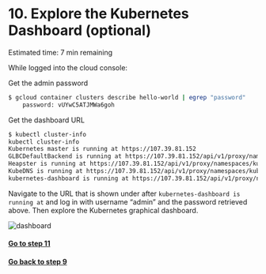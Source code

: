 # 10. Explore the Kubernetes Dashboard (optional)

Estimated time: 7 min remaining

While logged into the cloud console:

Get the admin password
```sh
$ gcloud container clusters describe hello-world | egrep "password"
    password: vUYwC5ATJMWa6goh
```

Get the dashboard URL
```sh
$ kubectl cluster-info
kubectl cluster-info
Kubernetes master is running at https://107.39.81.152
GLBCDefaultBackend is running at https://107.39.81.152/api/v1/proxy/namespaces/kube-system/services/default-http-backend
Heapster is running at https://107.39.81.152/api/v1/proxy/namespaces/kube-system/services/heapster
KubeDNS is running at https://107.39.81.152/api/v1/proxy/namespaces/kube-system/services/kube-dns
kubernetes-dashboard is running at https://107.39.81.152/api/v1/proxy/namespaces/kube-system/services/kubernetes-dashboard
```
Navigate to the URL that is shown under after `kubernetes-dashboard is running at` and log in with 
username “admin” and the password retrieved above. Then explore the Kubernetes graphical dashboard.

![dashboard](https://cloud.githubusercontent.com/assets/3506071/14579197/55ea61c8-036e-11e6-92ac-f00dc3463536.png)

#### [Go to step 11](step11.md)
#### [Go back to step 9](step9.md)
